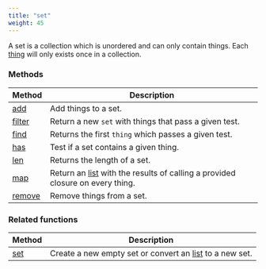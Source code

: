 ```yaml
---
title: "set"
weight: 45
---
```


A set is a collection which is unordered and can only contain things.
Each [thing](../thing) will only exists once in a collection.

### Methods

Method | Description
------ | -----------
[add](./add) | Add things to a set.
[filter](./filter) | Return a new `set` with things that pass a given test.
[find](./find) | Returns the first `thing` which passes a given test.
[has](./has) | Test if a set contains a given thing.
[len](./len) | Returns the length of a set.
[map](./map) | Return an [list](../list) with the results of calling a provided closure on every thing.
[remove](./remove) | Remove things from a set.

### Related functions

Method | Description
------ | -----------
[set](../../collection-api/set) | Create a new empty set or convert an [list](../list) to a new set.
